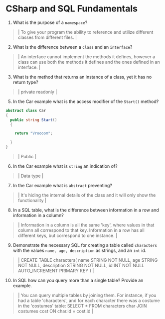 # CSharp and SQL Fundamentals
01. What is the purpose of a `namespace`?

  > | To give your program the ability to reference and utilize different classes from different files. |

02. What is the difference between a `class` and an `interface`?

  > | An interface cannot implement the methods it defines, however a class can use both the methods it defines and the ones defined in an interface. |

03. What is the method that returns an instance of a class, yet it has no return type?

  > | private readonly |

05. In the Car example what is the access modifier of the `Start()` method?

  ```c#
  abstract class Car
  {
    public string Start()
    {

      return "Vroooom";

    }
  }
  ```

  > | Public |

06. In the Car example what is `string` an indication of?

  > | Data type |

07. In the Car example what is `abstract` preventing?

  > | It's hiding the internal details of the class and it will only show the functionality |

08. In a SQL table, what is the difference between information in a row and information in a column?

  > | Information in a column is all the same 'key', where values in that column all correspond to that key. Information in a row has all different keys, but correspond to one instance. |

09. Demonstrate the necessary SQL for creating a table called `characters` with the values `name, age, description` as strings, and an `int` id.

  > | 
    CREATE TABLE characters(
      name STRING NOT NULL,
      age STRING NOT NULL,
      description STRING NOT NULL,
      id INT NOT NULL AUTO_INCREMENT PRIMARY KEY
    )
   |

10. In SQL how can you query more than a single table? Provide an example.

  > | You can query multiple tables by joining them. For instance, if you had a table 'characters', and for each character there was a costume in the 'costumes' table:
  SELECT *
  FROM characters char
  JOIN costumes cost
    ON char.id = cost.id
   |
